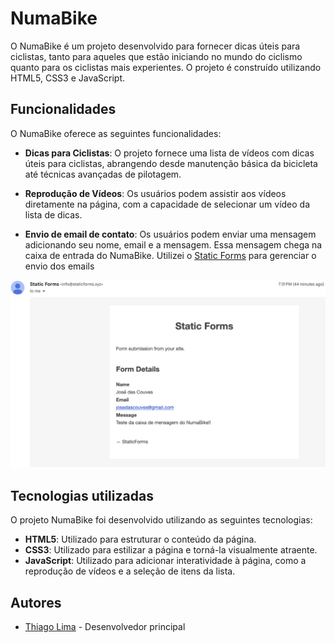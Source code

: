 # NumaBike

O NumaBike é um projeto desenvolvido para fornecer dicas úteis para ciclistas, tanto para aqueles que estão iniciando no mundo do ciclismo quanto para os ciclistas mais experientes. O projeto é construído utilizando HTML5, CSS3 e JavaScript.

## Funcionalidades

O NumaBike oferece as seguintes funcionalidades:

- **Dicas para Ciclistas**: O projeto fornece uma lista de vídeos com dicas úteis para ciclistas, abrangendo desde manutenção básica da bicicleta até técnicas avançadas de pilotagem.

- **Reprodução de Vídeos**: Os usuários podem assistir aos vídeos diretamente na página, com a capacidade de selecionar um vídeo da lista de dicas.

- **Envio de email de contato**: Os usuários podem enviar uma mensagem adicionando seu nome, email e a mensagem. Essa mensagem chega na caixa de entrada do NumaBike. Utilizei o [Static Forms](https://www.staticforms.xyz/) para gerenciar o envio dos emails

![Email de contato](assets/foto_email.png)

## Tecnologias utilizadas

O projeto NumaBike foi desenvolvido utilizando as seguintes tecnologias:

- **HTML5**: Utilizado para estruturar o conteúdo da página.
- **CSS3**: Utilizado para estilizar a página e torná-la visualmente atraente.
- **JavaScript**: Utilizado para adicionar interatividade à página, como a reprodução de vídeos e a seleção de itens da lista.

## Autores

- [Thiago Lima](https://github.com/Thlimass) - Desenvolvedor principal
